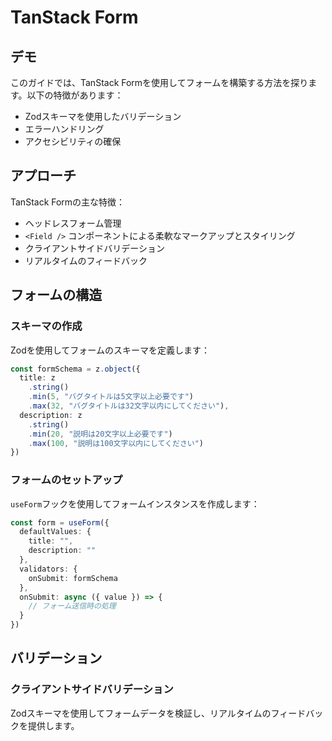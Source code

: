 # TanStack Form

## デモ

このガイドでは、TanStack Formを使用してフォームを構築する方法を探ります。以下の特徴があります：

- Zodスキーマを使用したバリデーション
- エラーハンドリング
- アクセシビリティの確保

## アプローチ

TanStack Formの主な特徴：

- ヘッドレスフォーム管理
- `<Field />` コンポーネントによる柔軟なマークアップとスタイリング
- クライアントサイドバリデーション
- リアルタイムのフィードバック

## フォームの構造

### スキーマの作成

Zodを使用してフォームのスキーマを定義します：

```typescript
const formSchema = z.object({
  title: z
    .string()
    .min(5, "バグタイトルは5文字以上必要です")
    .max(32, "バグタイトルは32文字以内にしてください"),
  description: z
    .string()
    .min(20, "説明は20文字以上必要です")
    .max(100, "説明は100文字以内にしてください")
})
```

### フォームのセットアップ

`useForm`フックを使用してフォームインスタンスを作成します：

```typescript
const form = useForm({
  defaultValues: {
    title: "",
    description: ""
  },
  validators: {
    onSubmit: formSchema
  },
  onSubmit: async ({ value }) => {
    // フォーム送信時の処理
  }
})
```

## バリデーション

### クライアントサイドバリデーション

Zodスキーマを使用してフォームデータを検証し、リアルタイムのフィードバックを提供します。
